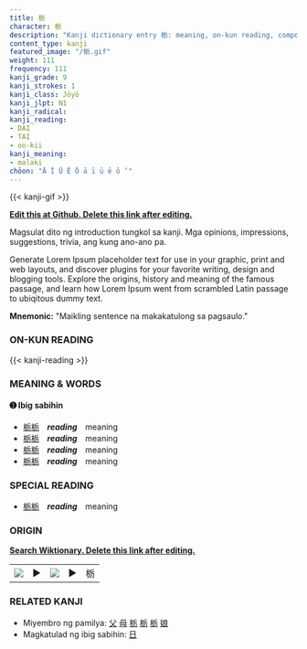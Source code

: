 ```yaml
---
title: 栃
character: 栃
description: "Kanji dictionary entry 栃: meaning, on-kun reading, compounds, origin, related kanji"
content_type: kanji
featured_image: "/栃.gif"
weight: 111
frequency: 111
kanji_grade: 9
kanji_strokes: 1
kanji_class: Jōyō
kanji_jlpt: N1
kanji_radical: 
kanji_reading: 
- DAI
- TAI
- oo-kii
kanji_meaning:
- malaki
chōon: "Ā Ī Ū Ē Ō ā ī ū ē ō ’"
---
```

[//]: # (Don't edit the line below. Kanji animated GIF code is automatically generated.)
{{< kanji-gif >}}

[//]: # (Edit below this line.)

**[Edit this at Github. Delete this link after editing.](https://github.com/tim0g/tim/tree/main/content/kanji/栃/index.md)**

Magsulat dito ng introduction tungkol sa kanji. Mga opinions, impressions, suggestions, trivia, ang kung ano-ano pa.

Generate Lorem Ipsum placeholder text for use in your graphic, print and web layouts, and discover plugins for your favorite writing, design and blogging tools. Explore the origins, history and meaning of the famous passage, and learn how Lorem Ipsum went from scrambled Latin passage to ubiqitous dummy text.
 
**Mnemonic:** "Maikling sentence na makakatulong sa pagsaulo."

### ON-KUN READING

[//]: # (Don't edit the line below. ON-KUN READING code is automatically generated.)
{{< kanji-reading >}}

### MEANING & WORDS

#### ➊ **Ibig sabihin**
  - [栃](../栃)[栃](../栃)　***reading***　meaning
  - [栃](../栃)[栃](../栃)　***reading***　meaning
  - [栃](../栃)[栃](../栃)　***reading***　meaning
  - [栃](../栃)[栃](../栃)　***reading***　meaning

### SPECIAL READING
  - [栃](../栃)[栃](../栃)　***reading***　meaning

### ORIGIN

**[Search Wiktionary. Delete this link after editing.](https://wiktionary.org/wiki/栃)**
<table class="kanji-table"><tr><td>
<img src="60px-栃-bronze.svg.png">
</td><td>▶</td><td>
<img src="60px-栃-oracle.svg.png">
</td><td>▶</td>
<td class="kanji-origin">栃</td>
</tr></table>

### RELATED KANJI
- Miyembro ng pamilya: [父](../父) [母](../母) [栃](../栃) [栃](../栃) [栃](../栃) [娘](../娘)
- Magkatulad ng ibig sabihin: [日](../日)

